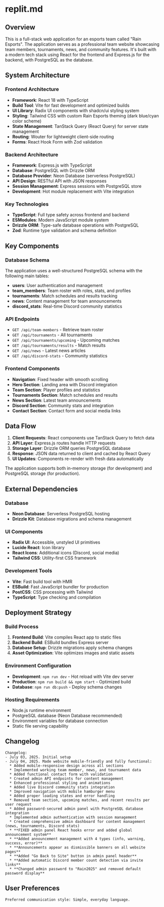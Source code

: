 # replit.md

## Overview

This is a full-stack web application for an esports team called "Rain Esports". The application serves as a professional team website showcasing team members, tournaments, news, and community features. It's built with a modern tech stack using React for the frontend and Express.js for the backend, with PostgreSQL as the database.

## System Architecture

### Frontend Architecture
- **Framework**: React 18 with TypeScript
- **Build Tool**: Vite for fast development and optimized builds
- **UI Library**: Radix UI components with shadcn/ui styling system
- **Styling**: Tailwind CSS with custom Rain Esports theming (dark blue/cyan color scheme)
- **State Management**: TanStack Query (React Query) for server state management
- **Routing**: Wouter for lightweight client-side routing
- **Forms**: React Hook Form with Zod validation

### Backend Architecture
- **Framework**: Express.js with TypeScript
- **Database**: PostgreSQL with Drizzle ORM
- **Database Provider**: Neon Database (serverless PostgreSQL)
- **API Design**: RESTful API with JSON responses
- **Session Management**: Express sessions with PostgreSQL store
- **Development**: Hot module replacement with Vite integration

### Key Technologies
- **TypeScript**: Full type safety across frontend and backend
- **ESModules**: Modern JavaScript module system
- **Drizzle ORM**: Type-safe database operations with PostgreSQL
- **Zod**: Runtime type validation and schema definition

## Key Components

### Database Schema
The application uses a well-structured PostgreSQL schema with the following main tables:
- **users**: User authentication and management
- **team_members**: Team roster with roles, stats, and profiles
- **tournaments**: Match schedules and results tracking
- **news**: Content management for team announcements
- **discord_stats**: Real-time Discord community statistics

### API Endpoints
- `GET /api/team-members` - Retrieve team roster
- `GET /api/tournaments` - All tournaments
- `GET /api/tournaments/upcoming` - Upcoming matches
- `GET /api/tournaments/results` - Match results
- `GET /api/news` - Latest news articles
- `GET /api/discord-stats` - Community statistics

### Frontend Components
- **Navigation**: Fixed header with smooth scrolling
- **Hero Section**: Landing area with Discord integration
- **Team Section**: Player profiles and statistics
- **Tournaments Section**: Match schedules and results
- **News Section**: Latest team announcements
- **Discord Section**: Community stats and integration
- **Contact Section**: Contact form and social media links

## Data Flow

1. **Client Requests**: React components use TanStack Query to fetch data
2. **API Layer**: Express.js routes handle HTTP requests
3. **Storage Layer**: Drizzle ORM queries PostgreSQL database
4. **Response**: JSON data returned to client and cached by React Query
5. **UI Updates**: Components re-render with fresh data automatically

The application supports both in-memory storage (for development) and PostgreSQL storage (for production).

## External Dependencies

### Database
- **Neon Database**: Serverless PostgreSQL hosting
- **Drizzle Kit**: Database migrations and schema management

### UI Components
- **Radix UI**: Accessible, unstyled UI primitives
- **Lucide React**: Icon library
- **React Icons**: Additional icons (Discord, social media)
- **Tailwind CSS**: Utility-first CSS framework

### Development Tools
- **Vite**: Fast build tool with HMR
- **ESBuild**: Fast JavaScript bundler for production
- **PostCSS**: CSS processing with Tailwind
- **TypeScript**: Type checking and compilation

## Deployment Strategy

### Build Process
1. **Frontend Build**: Vite compiles React app to static files
2. **Backend Build**: ESBuild bundles Express server
3. **Database Setup**: Drizzle migrations apply schema changes
4. **Asset Optimization**: Vite optimizes images and static assets

### Environment Configuration
- **Development**: `npm run dev` - Hot reload with Vite dev server
- **Production**: `npm run build && npm start` - Optimized build
- **Database**: `npm run db:push` - Deploy schema changes

### Hosting Requirements
- Node.js runtime environment
- PostgreSQL database (Neon Database recommended)
- Environment variables for database connection
- Static file serving capability

## Changelog

```
Changelog:
- July 03, 2025. Initial setup
- July 04, 2025. Made website mobile-friendly and fully functional:
  * Added mobile-responsive design across all sections
  * Implemented working team member, news, and tournament data
  * Added functional contact form with validation
  * Created admin API endpoints for content management
  * Enhanced professional styling and animations
  * Added live Discord community stats integration
  * Improved navigation with mobile hamburger menu
  * Added proper loading states and error handling
  * Removed team section, upcoming matches, and recent results per user request
  * Added password-secured admin panel with PostgreSQL database integration
  * Implemented admin authentication with session management
  * Created comprehensive admin dashboard for content management (news, tournaments, Discord stats)
  * **FIXED admin panel React hooks error and added global announcement system**
  * **Added announcement management with 4 types (info, warning, success, error)**
  * **Announcements appear as dismissible banners on all website pages**
  * **Added "Go Back to Site" button in admin panel header**
  * **Added automatic Discord member count detection via invite links**
  * **Changed admin password to "Rain2025" and removed default password display**
```

## User Preferences

```
Preferred communication style: Simple, everyday language.
```